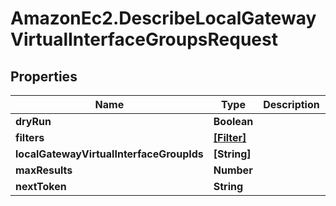 # AmazonEc2.DescribeLocalGatewayVirtualInterfaceGroupsRequest

## Properties

Name | Type | Description | Notes
------------ | ------------- | ------------- | -------------
**dryRun** | **Boolean** |  | [optional] 
**filters** | [**[Filter]**](Filter.md) |  | [optional] 
**localGatewayVirtualInterfaceGroupIds** | **[String]** |  | [optional] 
**maxResults** | **Number** |  | [optional] 
**nextToken** | **String** |  | [optional] 


